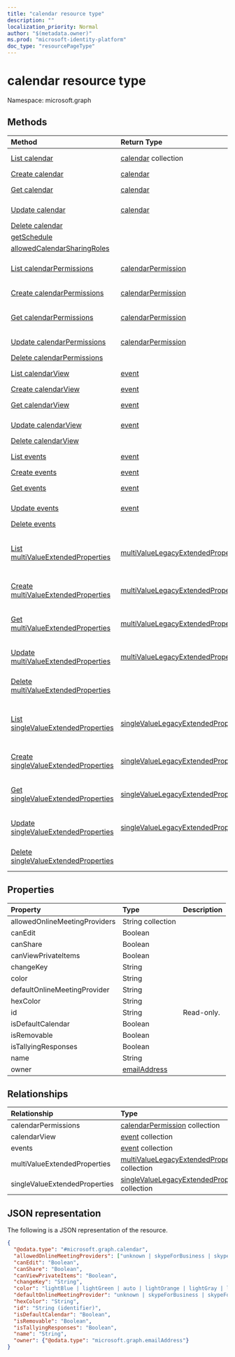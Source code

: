 ```yaml
---
title: "calendar resource type"
description: ""
localization_priority: Normal
author: "$(metadata.owner)"
ms.prod: "microsoft-identity-platform"
doc_type: "resourcePageType"
---
```


# calendar resource type

Namespace: microsoft.graph

## Methods

| Method                                                                                          | Return Type                                                                             | Description                                                                                                 |
| :---------------------------------------------------------------------------------------------- | :-------------------------------------------------------------------------------------- | :---------------------------------------------------------------------------------------------------------- |
| [List calendar](../api/calendar-list.md)                                                        | [calendar](calendar.md) collection                                                      | List properties and relationships of a calendar object.                                                     |
| [Create calendar](../api/calendar-create.md)                                                    | [calendar](calendar.md)                                                                 | Create a new calendar object.                                                                               |
| [Get calendar](../api/calendar-get.md)                                                          | [calendar](calendar.md)                                                                 | Read properties and relationships of a calendar object.                                                     |
| [Update calendar](../api/calendar-update.md)                                                    | [calendar](calendar.md)                                                                 | Update the properties of a calendar object.                                                                 |
| [Delete calendar](../api/calendar-delete.md)                                                    |                                                                                         | Delete a calendar object.                                                                                   |
| [getSchedule](../api/calendar-getSchedule.md)                                                   |                                                                                         |                                                                                                             |
| [allowedCalendarSharingRoles](../api/calendar-allowedCalendarSharingRoles.md)                   |                                                                                         |                                                                                                             |
| [List calendarPermissions](../api/calendar-list-calendarpermissions.md)                         | [calendarPermission](../resources/-calendarpermission.md)                               | Get the calendarPermission objects from a calendarPermissions navigation property.                          |
| [Create calendarPermissions](../api/calendar-post-calendarpermissions.md)                       | [calendarPermission](../resources/-calendarpermission.md)                               | Create a new calendarPermission object.                                                                     |
| [Get calendarPermissions](../api/calendar-get-calendarpermissions.md)                           | [calendarPermission](../resources/-calendarpermission.md)                               | Read the properties and relationships of a calendarPermission object.                                       |
| [Update calendarPermissions](../api/calendar-update-calendarpermissions.md)                     | [calendarPermission](../resources/-calendarpermission.md)                               | Update the properties of a calendarPermission object.                                                       |
| [Delete calendarPermissions](../api/calendar-delete-calendarpermissions.md)                     |                                                                                         | Delete a calendarPermission object.                                                                         |
| [List calendarView](../api/calendar-list-calendarview.md)                                       | [event](../resources/-event.md)                                                         | Get the event objects from a calendarView navigation property.                                              |
| [Create calendarView](../api/calendar-post-calendarview.md)                                     | [event](../resources/-event.md)                                                         | Create a new event object.                                                                                  |
| [Get calendarView](../api/calendar-get-calendarview.md)                                         | [event](../resources/-event.md)                                                         | Read the properties and relationships of an event object.                                                   |
| [Update calendarView](../api/calendar-update-calendarview.md)                                   | [event](../resources/-event.md)                                                         | Update the properties of an event object.                                                                   |
| [Delete calendarView](../api/calendar-delete-calendarview.md)                                   |                                                                                         | Delete an event object.                                                                                     |
| [List events](../api/calendar-list-events.md)                                                   | [event](../resources/-event.md)                                                         | Get the event objects from an events navigation property.                                                   |
| [Create events](../api/calendar-post-events.md)                                                 | [event](../resources/-event.md)                                                         | Create a new event object.                                                                                  |
| [Get events](../api/calendar-get-events.md)                                                     | [event](../resources/-event.md)                                                         | Read the properties and relationships of an event object.                                                   |
| [Update events](../api/calendar-update-events.md)                                               | [event](../resources/-event.md)                                                         | Update the properties of an event object.                                                                   |
| [Delete events](../api/calendar-delete-events.md)                                               |                                                                                         | Delete an event object.                                                                                     |
| [List multiValueExtendedProperties](../api/calendar-list-multivalueextendedproperties.md)       | [multiValueLegacyExtendedProperty](../resources/-multivaluelegacyextendedproperty.md)   | Get the multiValueLegacyExtendedProperty objects from a multiValueExtendedProperties navigation property.   |
| [Create multiValueExtendedProperties](../api/calendar-post-multivalueextendedproperties.md)     | [multiValueLegacyExtendedProperty](../resources/-multivaluelegacyextendedproperty.md)   | Create a new multiValueLegacyExtendedProperty object.                                                       |
| [Get multiValueExtendedProperties](../api/calendar-get-multivalueextendedproperties.md)         | [multiValueLegacyExtendedProperty](../resources/-multivaluelegacyextendedproperty.md)   | Read the properties and relationships of a multiValueLegacyExtendedProperty object.                         |
| [Update multiValueExtendedProperties](../api/calendar-update-multivalueextendedproperties.md)   | [multiValueLegacyExtendedProperty](../resources/-multivaluelegacyextendedproperty.md)   | Update the properties of a multiValueLegacyExtendedProperty object.                                         |
| [Delete multiValueExtendedProperties](../api/calendar-delete-multivalueextendedproperties.md)   |                                                                                         | Delete a multiValueLegacyExtendedProperty object.                                                           |
| [List singleValueExtendedProperties](../api/calendar-list-singlevalueextendedproperties.md)     | [singleValueLegacyExtendedProperty](../resources/-singlevaluelegacyextendedproperty.md) | Get the singleValueLegacyExtendedProperty objects from a singleValueExtendedProperties navigation property. |
| [Create singleValueExtendedProperties](../api/calendar-post-singlevalueextendedproperties.md)   | [singleValueLegacyExtendedProperty](../resources/-singlevaluelegacyextendedproperty.md) | Create a new singleValueLegacyExtendedProperty object.                                                      |
| [Get singleValueExtendedProperties](../api/calendar-get-singlevalueextendedproperties.md)       | [singleValueLegacyExtendedProperty](../resources/-singlevaluelegacyextendedproperty.md) | Read the properties and relationships of a singleValueLegacyExtendedProperty object.                        |
| [Update singleValueExtendedProperties](../api/calendar-update-singlevalueextendedproperties.md) | [singleValueLegacyExtendedProperty](../resources/-singlevaluelegacyextendedproperty.md) | Update the properties of a singleValueLegacyExtendedProperty object.                                        |
| [Delete singleValueExtendedProperties](../api/calendar-delete-singlevalueextendedproperties.md) |                                                                                         | Delete a singleValueLegacyExtendedProperty object.                                                          |

## Properties

| Property                      | Type                                         | Description |
| :---------------------------- | :------------------------------------------- | :---------- |
| allowedOnlineMeetingProviders | String collection                            |             |
| canEdit                       | Boolean                                      |             |
| canShare                      | Boolean                                      |             |
| canViewPrivateItems           | Boolean                                      |             |
| changeKey                     | String                                       |             |
| color                         | String                                       |             |
| defaultOnlineMeetingProvider  | String                                       |             |
| hexColor                      | String                                       |             |
| id                            | String                                       | Read-only.  |
| isDefaultCalendar             | Boolean                                      |             |
| isRemovable                   | Boolean                                      |             |
| isTallyingResponses           | Boolean                                      |             |
| name                          | String                                       |             |
| owner                         | [emailAddress](../resources/emailaddress.md) |             |

## Relationships

| Relationship                  | Type                                                                                              | Description |
| :---------------------------- | :------------------------------------------------------------------------------------------------ | :---------- |
| calendarPermissions           | [calendarPermission](../resources/calendarpermission.md) collection                               |             |
| calendarView                  | [event](../resources/event.md) collection                                                         |             |
| events                        | [event](../resources/event.md) collection                                                         |             |
| multiValueExtendedProperties  | [multiValueLegacyExtendedProperty](../resources/multivaluelegacyextendedproperty.md) collection   |             |
| singleValueExtendedProperties | [singleValueLegacyExtendedProperty](../resources/singlevaluelegacyextendedproperty.md) collection |             |

## JSON representation

The following is a JSON representation of the resource.

<!-- {
  "blockType": "resource",
  "keyProperty": "id",
  "@odata.type": "microsoft.graph.calendar",
  "baseType": "microsoft.graph.entity",
  "openType": False
}
-->

```json
{
  "@odata.type": "#microsoft.graph.calendar",
  "allowedOnlineMeetingProviders": ["unknown | skypeForBusiness | skypeForConsumer | teamsForBusiness"],
  "canEdit": "Boolean",
  "canShare": "Boolean",
  "canViewPrivateItems": "Boolean",
  "changeKey": "String",
  "color": "lightBlue | lightGreen | auto | lightOrange | lightGray | lightYellow | lightTeal | lightPink | lightBrown | lightRed | maxColor",
  "defaultOnlineMeetingProvider": "unknown | skypeForBusiness | skypeForConsumer | teamsForBusiness",
  "hexColor": "String",
  "id": "String (identifier)",
  "isDefaultCalendar": "Boolean",
  "isRemovable": "Boolean",
  "isTallyingResponses": "Boolean",
  "name": "String",
  "owner": {"@odata.type": "microsoft.graph.emailAddress"}
}
```

